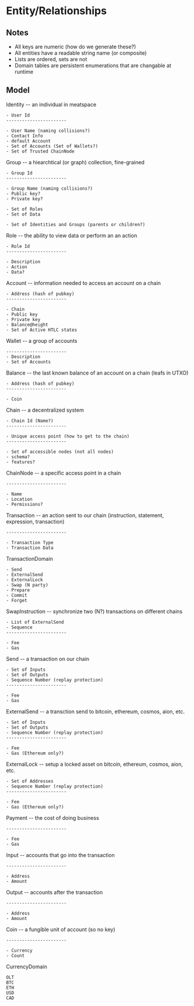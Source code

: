 # Entity/Relationships

## Notes

- All keys are numeric (how do we generate these?)
- All entities have a readable string name (or composite)
- Lists are ordered, sets are not
- Domain tables are persistent enumerations that are changable at runtime

## Model

Identity -- an individual in meatspace

	- User Id
	-----------------------

	- User Name (naming collisions?)
	- Contact Info
	- default Account
	- Set of Accounts (Set of Wallets?)
	- Set of Trusted ChainNode 

Group -- a hiearchtical (or graph) collection, fine-grained

	- Group Id
	-----------------------

	- Group Name (naming collisions?)
	- Public key?
	- Private key?

	- Set of Roles
	- Set of Data

	- Set of Identities and Groups (parents or children?)

Role -- the ability to view data or perform an an action

	- Role Id
	-----------------------

	- Description
	- Action
	- Data?

Account -- information needed to access an account on a chain

	- Address (hash of pubkey)
	-----------------------

	- Chain 
	- Public key
	- Private key
	- Balance@height
	- Set of Active HTLC states

Wallet -- a group of accounts

	-----------------------
	- Description
	- Set of Accounts

Balance -- the last known balance of an account on a chain (leafs in UTXO)

	- Address (hash of pubkey)
	-----------------------

	- Coin

Chain -- a decentralized system 

	- Chain Id (Name?)
	-----------------------

	- Unique access point (how to get to the chain)
	-----------------------

	- Set of accessible nodes (not all nodes)
	- schema?
	- features?

ChainNode -- a specific access point in a chain

	-----------------------

	- Name
	- Location
	- Permissions?

Transaction -- an action sent to our chain (instruction, statement, expression, transaction)

	-----------------------

	- Transaction Type 
	- Transaction Data

TransactionDomain

	- Send
	- ExternalSend
	- ExternalLock
	- Swap (N party)
	- Prepare
	- Commit
	- Forget

SwapInstruction -- synchronize two (N?) transactions on different chains

	- List of ExternalSend
	- Sequence 
	-----------------------

	- Fee
	- Gas
	
Send -- a transaction on our chain

	- Set of Inputs
	- Set of Outputs
	- Sequence Number (replay protection)
	-----------------------

	- Fee
	- Gas

ExternalSend -- a transction send to bitcoin, ethereum, cosmos, aion, etc. 

	- Set of Inputs
	- Set of Outputs
	- Sequence Number (replay protection)
	-----------------------

	- Fee
	- Gas (Ethereum only?)

ExternalLock -- setup a locked asset on bitcoin, ethereum, cosmos, aion, etc. 

	- Set of Addresses
	- Sequence Number (replay protection)
	-----------------------

	- Fee
	- Gas (Ethereum only?)

Payment -- the cost of doing business

	-----------------------

	- Fee
	- Gas

Input -- accounts that go into the transaction

	-----------------------

	- Address
	- Amount

Output -- accounts after the transaction

	-----------------------

	- Address
	- Amount

Coin -- a fungible unit of account (so no key)

	-----------------------

	- Currency
	- Count

CurrencyDomain

	OLT
	BTC
	ETH
	USD
	CAD
